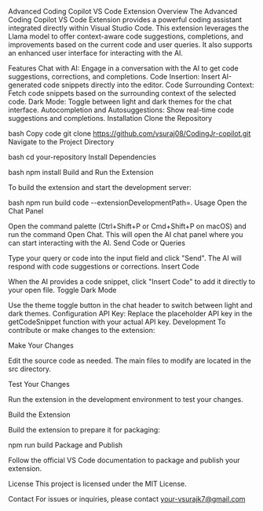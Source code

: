 
Advanced Coding Copilot VS Code Extension
Overview
The Advanced Coding Copilot VS Code Extension provides a powerful coding assistant integrated directly within Visual Studio Code. This extension leverages the Llama model to offer context-aware code suggestions, completions, and improvements based on the current code and user queries. It also supports an enhanced user interface for interacting with the AI.

Features
Chat with AI: Engage in a conversation with the AI to get code suggestions, corrections, and completions.
Code Insertion: Insert AI-generated code snippets directly into the editor.
Code Surrounding Context: Fetch code snippets based on the surrounding context of the selected code.
Dark Mode: Toggle between light and dark themes for the chat interface.
Autocompletion and Autosuggestions: Show real-time code suggestions and completions.
Installation
Clone the Repository

bash
Copy code
git clone https://github.com/vsuraj08/CodingJr-copilot.git
Navigate to the Project Directory

bash
cd your-repository
Install Dependencies

bash
npm install
Build and Run the Extension

To build the extension and start the development server:

bash
npm run build
code --extensionDevelopmentPath=.
Usage
Open the Chat Panel

Open the command palette (Ctrl+Shift+P or Cmd+Shift+P on macOS) and run the command Open Chat.
This will open the AI chat panel where you can start interacting with the AI.
Send Code or Queries

Type your query or code into the input field and click "Send".
The AI will respond with code suggestions or corrections.
Insert Code

When the AI provides a code snippet, click "Insert Code" to add it directly to your open file.
Toggle Dark Mode

Use the theme toggle button in the chat header to switch between light and dark themes.
Configuration
API Key: Replace the placeholder API key in the getCodeSnippet function with your actual API key.
Development
To contribute or make changes to the extension:

Make Your Changes

Edit the source code as needed. The main files to modify are located in the src directory.

Test Your Changes

Run the extension in the development environment to test your changes.

Build the Extension

Build the extension to prepare it for packaging:


npm run build
Package and Publish

Follow the official VS Code documentation to package and publish your extension.

License
This project is licensed under the MIT License.

Contact
For issues or inquiries, please contact your-vsurajk7@gmail.com

